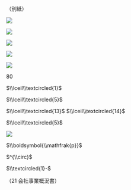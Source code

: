 （別紙）

![](https://www.nta.go.jp/tmp/2393d7e0-198c-4901-88c4-50648830a50f/images/946121be131e585459bc1c32789b5b7378b62b79fb0d25cfc3f66892b431d045.jpg)

![](https://www.nta.go.jp/tmp/2393d7e0-198c-4901-88c4-50648830a50f/images/34c5a08bbe097e46130fc10253406764c03073ab53185d68d81c2f06ad700df9.jpg)

![](https://www.nta.go.jp/tmp/2393d7e0-198c-4901-88c4-50648830a50f/images/b02413c7f0c973cf92a0625a7583c5b63d8cfc03231a7476a13e945a4a51fb2a.jpg)

![](https://www.nta.go.jp/tmp/2393d7e0-198c-4901-88c4-50648830a50f/images/c6098deb2b959b20e0f918d7de772c705394b46d5923aa3496379c342eb8111f.jpg)

![](https://www.nta.go.jp/tmp/2393d7e0-198c-4901-88c4-50648830a50f/images/610d0c8dff995108a2d13f17e1928690b19af97e1cea5586a4bdc2c255c98b1c.jpg)

$80%\\times70%!=!56%$

$\\lceil\\textcircled{1}$

$\\lceil\\textcircled{5}$

$\\lceil\\textcircled{13}$ $\\lceil\\textcircled{14}$

$\\lceil\\textcircled{5}$

![](https://www.nta.go.jp/tmp/2393d7e0-198c-4901-88c4-50648830a50f/images/ae24192f62c5e2564bcfebf436f0306534651a71ed483c1a6109632c99e9c133.jpg)

$\\boldsymbol{\\mathfrak{p}}$

$^{\\circ}$

$\\textcircled{1}-$

（21 会社事業概況書）